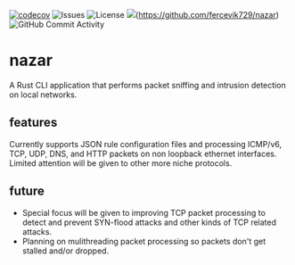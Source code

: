 [![codecov](https://codecov.io/github/fercevik729/nazar/branch/main/graph/badge.svg?token=L72BUOVDW2)](https://codecov.io/github/fercevik729/nazar)
![Issues](https://img.shields.io/github/issues/fercevik729/nazar)
![License](https://img.shields.io/github/license/fercevik729/nazar)
![](https://tokei.rs/b1/github/fercevik729/nazar?category=lines)(https://github.com/fercevik729/nazar)
![GitHub Commit Activity](https://img.shields.io/github/commit-activity/m/fercevik729/nazar)
# nazar
A Rust CLI application that performs packet sniffing and intrusion detection on local networks.

## features
Currently supports JSON rule configuration files and processing ICMP/v6, TCP, UDP, DNS, and HTTP packets on non loopback ethernet interfaces. Limited attention will be given to other more niche protocols.

## future
* Special focus will be given to improving TCP packet processing to detect and prevent SYN-flood attacks and other kinds of TCP related attacks.
* Planning on mulithreading packet processing so packets don't get stalled and/or dropped.
